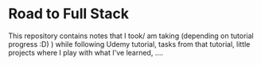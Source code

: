 # Road to Full Stack
This repository contains notes that I took/ am taking (depending on tutorial progress :D)  ) while following Udemy tutorial, tasks from that tutorial, little projects where I play with what I've learned, ....
